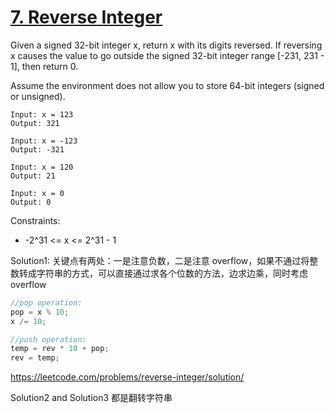 # [7. Reverse Integer](https://leetcode.com/problems/reverse-integer/)

Given a signed 32-bit integer x, return x with its digits reversed. If reversing x causes the value to go outside the signed 32-bit integer range [-231, 231 - 1], then return 0.

Assume the environment does not allow you to store 64-bit integers (signed or unsigned).

```
Input: x = 123
Output: 321

Input: x = -123
Output: -321

Input: x = 120
Output: 21

Input: x = 0
Output: 0
```

Constraints:

- -2^31 <= x <= 2^31 - 1

Solution1: 关键点有两处：一是注意负数，二是注意 overflow，如果不通过将整数转成字符串的方式，可以直接通过求各个位数的方法，边求边乘，同时考虑 overflow

``` java
//pop operation:
pop = x % 10;
x /= 10;

//push operation:
temp = rev * 10 + pop;
rev = temp;
```

https://leetcode.com/problems/reverse-integer/solution/


Solution2 and Solution3 都是翻转字符串
